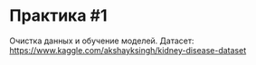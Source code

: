 # Практика #1

Очистка данных и обучение моделей.
Датасет: https://www.kaggle.com/akshayksingh/kidney-disease-dataset 
